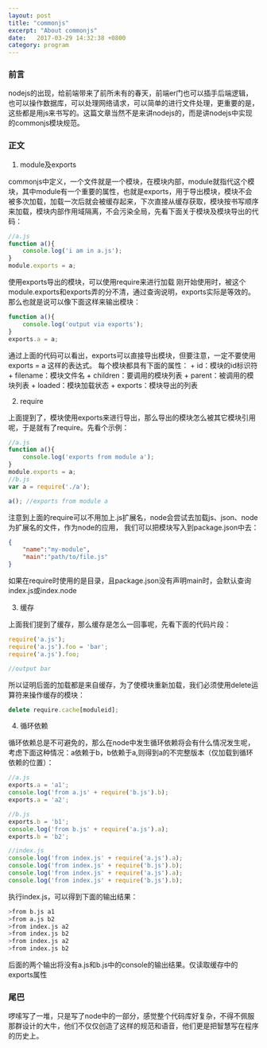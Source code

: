 ```yaml
---
layout: post
title: "commonjs"
excerpt: "About commonjs"
date:   2017-03-29 14:32:38 +0800
category: program
---
```


### 前言
nodejs的出现，给前端带来了前所未有的春天，前端er门也可以插手后端逻辑，也可以操作数据库，可以处理网络请求，可以简单的进行文件处理，更重要的是，这些都是用js来书写的。这篇文章当然不是来讲nodejs的，而是讲nodejs中实现的commonjs模块规范。
### 正文

1. module及exports

commonjs中定义，一个文件就是一个模块，在模块内部，module就指代这个模块，其中module有一个重要的属性，也就是exports，用于导出模块，模块不会被多次加载，加载一次后就会被缓存起来，下次直接从缓存获取，模块按书写顺序来加载，模块内部作用域隔离，不会污染全局，先看下面关于模块及模块导出的代码：
```js
//a.js
function a(){
    console.log('i am in a.js');
}
module.exports = a;
```
使用exports导出的模块，可以使用require来进行加载
刚开始使用时，被这个module.exports和exports弄的分不清，通过查询说明，exports实际是等效的。那么也就是说可以像下面这样来输出模块：
```js
function a(){
	console.log('output via exports');
}
exports.a = a;
```
通过上面的代码可以看出，exports可以直接导出模块，但要注意，一定不要使用	exports = a 这样的表达式。
每个模块都具有下面的属性：
    + id：模块的id标识符
    + filename：模块文件名
    + children：要调用的模块列表
    + parent：被调用的模块列表
    + loaded：模块加载状态
    + exports：模块导出的列表

2. require

上面提到了，模块使用exports来进行导出，那么导出的模块怎么被其它模块引用呢，于是就有了require。先看个示例：

```js
//a.js
function a(){
    console.log('exports from module a');
}
module.exports = a;
//b.js
var a = require('./a');

a(); //exports from module a
```

注意到上面的require可以不用加上.js扩展名，node会尝试去加载js、json、node为扩展名的文件，作为node的应用， 我们可以把模块写入到package.json中去：

```json
{
    "name":"my-module",
    "main":"path/to/file.js"
}
```

如果在require时使用的是目录，且package.json没有声明main时，会默认查询index.js或index.node

3. 缓存

上面我们提到了缓存，那么缓存是怎么一回事呢，先看下面的代码片段：

```js
require('a.js');
require('a.js').foo = 'bar';
require('a.js').foo;

//output bar
```

所以证明后面的加载都是来自缓存，为了使模块重新加载，我们必须使用delete运算符来操作缓存的模块：

```js
delete require.cache[moduleid];
```

4. 循环依赖

循环依赖总是不可避免的，那么在node中发生循环依赖将会有什么情况发生呢，考虑下面这种情况：a依赖于b，b依赖于a,则得到a的不完整版本（仅加载到循环依赖的位置）：

```js
//a.js
exports.a = 'a1';
console.log('from a.js' + require('b.js').b);
exports.a = 'a2';

//b.js
exports.b = 'b1';
console.log('from b.js' + require('a.js').a);
exports.b = 'b2';

//index.js
console.log('from index.js' + require('a.js').a);
console.log('from index.js' + require('b.js').b);
console.log('from index.js' + require('a.js').a);
console.log('from index.js' + require('b.js').b);
```

执行index.js，可以得到下面的输出结果：

```bash
>from b.js a1
>from a.js b2
>from index.js a2
>from index.js b2
>from index.js a2
>from index.js b2
```

后面的两个输出将没有a.js和b.js中的console的输出结果。仅读取缓存中的exports属性

### 尾巴
啰嗦写了一堆，只是写了node中的一部分，感觉整个代码库好复杂，不得不佩服那群设计的大牛，他们不仅仅创造了这样的规范和语音，他们更是把智慧写在程序的历史上。